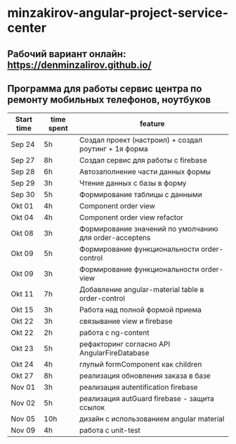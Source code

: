 # minzakirov-angular-project-service-center

## Рабочий вариант онлайн: https://denminzalirov.github.io/

## Программа для работы сервис центра по ремонту мобильных телефонов, ноутбуков

| Start time | time spent | feature |
|-----------|-------------|-------------|
| Sep 24 | 5h | Создал проект (настроил) + создал роутинг + 1я форма |
| Sep 27 | 8h | Создал сервис для работы с firebase |
| Sep 28 | 6h | Автозаполнение части данных формы |
| Sep 29 | 3h | Чтение данных с базы в форму |
| Sep 30 | 5h | Формирование таблицы с данными |
| Okt 01 | 4h | Component order view |
| Okt 04 | 4h | Component order view refactor|
| Okt 08 | 3h | Формирование значений по умолчанию для order-acceptens|
| Okt 09 | 5h | Формирование функциональности order-control|
| Okt 09 | 3h | Формирование функциональности order-view|
| Okt 11 | 7h | Добавление angular-material table в order-control|
| Okt 15 | 3h | Работа над полной формой приема |
| Okt 22 | 3h | связывание view и firebase |
| Okt 22 | 2h | работа с ng-content |
| Okt 23 | 5h | рефакторинг согласно API AngularFireDatabase |
| Okt 24 | 4h | глупый formComponent как children |
| Okt 27 | 8h | реализация обновления заказа в базе |
| Nov 01 | 3h | реализация autentification firebase |
| Nov 02 | 5h | реализация autGuard firebase - защита ссылок |
| Nov 05 | 10h | дизайн с использованием angular material |
| Nov 09 | 4h | работа с unit-test |
